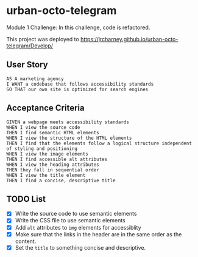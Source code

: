 # urban-octo-telegram

Module 1 Challenge: In this challenge, code is refactored.

This project was deployed to https://jrcharney.github.io/urban-octo-telegram/Develop/

## User Story

```
AS A marketing agency
I WANT a codebase that follows accessibility standards
SO THAT our own site is optimized for search engines
```

## Acceptance Criteria

```
GIVEN a webpage meets accessibility standards
WHEN I view the source code
THEN I find semantic HTML elements
WHEN I view the structure of the HTML elements
THEN I find that the elements follow a logical structure independent of styling and positioning
WHEN I view the image elements
THEN I find accessible alt attributes
WHEN I view the heading attributes
THEN they fall in sequential order
WHEN I view the title element
THEN I find a concise, descriptive title
```

## TODO List

* [x] Write the source code to use semantic elements
* [x] Write the CSS file to use semantic elements
* [x] Add `alt` attributes to `img` elements for accessiblity
* [x] Make sure that the links in the header are in the same order as the content.
* [x] Set the `title` to something concise and descriptive.
